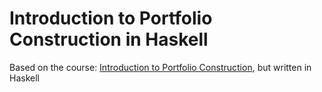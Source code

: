 # Introduction to Portfolio Construction in Haskell
Based on the course: [Introduction to Portfolio Construction](https://www.coursera.org/learn/introduction-portfolio-construction-python/), but written in Haskell
